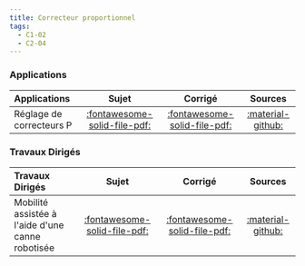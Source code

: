 ```yaml
---
title: Correcteur proportionnel 
tags:
  - C1-02
  - C2-04
---
```



### Applications 
 
| Applications | Sujet | Corrigé | Sources  | 
| :-------------- | :---: | :-----: | :------: | 
| Réglage de correcteurs P | [:fontawesome-solid-file-pdf:](https://github.com/xpessoles/ALL_PDF/blob/main/PDF/Cy_03_01_Application_01_P_Sujet.pdf) | [:fontawesome-solid-file-pdf:](https://github.com/xpessoles/ALL_PDF/blob/main/PDF/Cy_03_01_Application_01_P_Corrige.pdf) | [:material-github:](https://github.com/xpessoles/PSI_Cy_03_ConceptionCommande/tree/main/Chapitre_01_Correction/Cy_03_01_Application_01_P) | 

### Travaux Dirigés 
 
| Travaux Dirigés | Sujet | Corrigé | Sources  | 
| :-------------- | :---: | :-----: | :------: | 
| Mobilité assistée à l'aide d'une canne robotisée | [:fontawesome-solid-file-pdf:](https://github.com/xpessoles/ALL_PDF/blob/main/PDF/Cy_03_01_TD_P_01_CanneRobotisee_Sujet.pdf) | [:fontawesome-solid-file-pdf:](https://github.com/xpessoles/ALL_PDF/blob/main/PDF/Cy_03_01_TD_P_01_CanneRobotisee_Corrige.pdf) | [:material-github:](https://github.com/xpessoles/PSI_Cy_03_ConceptionCommande/tree/main/Chapitre_01_Correction/Cy_03_01_TD_P_01_CanneRobotisee) | 



